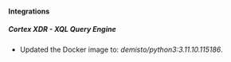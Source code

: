 
#### Integrations

##### Cortex XDR - XQL Query Engine
- Updated the Docker image to: *demisto/python3:3.11.10.115186*.



